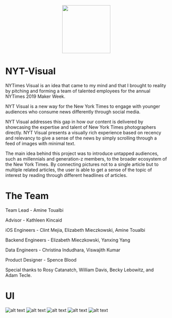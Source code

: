 <p align="center">
  <img width="150" height="150" src="http://image.noelshack.com/fichiers/2019/32/4/1565271624-times-visual-app-logo.png">
</p>

# NYT-Visual
NYTimes Visual is an idea that came to my mind and that I brought to reality by pitching and forming a team of talented employees for the annual NYTimes 2019 Maker Week. 


NYT Visual is a new way for the New York Times to engage with younger audiences who consume news differently through social media.   

NYT Visual addresses this gap in how our content is delivered by showcasing the expertise and talent of New York Times photographers directly. NYT Visual presents a visually rich experience based on recency and relevancy to give a sense of the news by simply scrolling through a feed of images with minimal text.   

The main idea behind this project was to introduce untapped audiences, such as millennials and generation-z members, to the broader ecosystem of the New York Times.  By connecting pictures not to a single article but to multiple related articles, the user is able to get a sense of the topic of interest by reading through different headlines of articles. 

# The Team
 
  Team Lead - Amine Toualbi

  Advisor - Kathleen Kincaid   
	
  iOS Engineers - Clint Mejia, Elizabeth Mieczkowski, Amine Toualbi   
	
  Backend Engineers - Elizabeth Mieczkowski, Yanxing Yang   
	
  Data Engineers - Christina Indudhara, Viswajith Kumar   
	
  Product Designer - Spence Blood   

  Special thanks to Rosy Catanatch, William Davis, Becky Lebowitz, and Adam Tecle.  
  
  # UI
  ![alt text](http://image.noelshack.com/fichiers/2019/30/3/1563994349-screen-shot-2019-07-23-at-5-56-32-pm.png)
![alt text](http://image.noelshack.com/fichiers/2019/30/3/1563994349-screen-shot-2019-07-23-at-5-57-18-pm.png)
![alt text](http://image.noelshack.com/fichiers/2019/30/3/1563994349-screen-shot-2019-07-23-at-5-57-18-pm.png)
![alt text](http://image.noelshack.com/fichiers/2019/30/3/1563994349-screen-shot-2019-07-23-at-5-57-26-pm.png)
![alt text](http://image.noelshack.com/fichiers/2019/30/3/1563994349-screen-shot-2019-07-23-at-5-57-48-pm.png)

